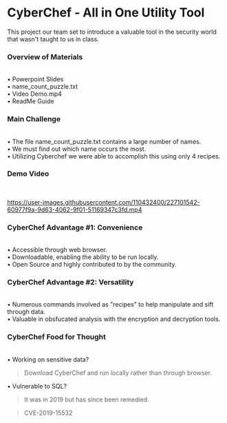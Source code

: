 # CyberChef - All in One Utility Tool
This project our team set to introduce a valuable tool in the security world that wasn't taught to us in class.  

<h3><b>Overview of Materials </b></h3> <br>
&#x2022; Powerpoint Slides <br>
&#x2022; name_count_puzzle.txt <br>
&#x2022; Video Demo.mp4  <br>
&#x2022; ReadMe Guide <br>

<h3><b> Main Challenge </b> </h3> <br>
&#x2022; The file name_count_puzzle.txt contains a large number of names. <br>
&#x2022; We must find out which name occurs the most. <br>
&#x2022; Utilizing Cyberchef we were able to accomplish this using only 4 recipes. <br>

<h3><b> Demo Video </b> </h3> <br>


https://user-images.githubusercontent.com/110432400/227101542-60977f9a-9d63-4062-9f01-51169347c3fd.mp4


<h3><b>CyberChef Advantage #1: Convenience </b> </h3> <br>
&#x2022; Accessible through web browser. <br>
&#x2022; Downloadable, enabling the ability to be run locally. <br>
&#x2022; Open Source and highly contributed to by the community. <br>

<h3><b>CyberChef Advantage #2: Versatility </b> </h3> <br>
&#x2022; Numerous commands involved as "recipes" to help manipulate and sift through data. <br>
&#x2022; Valuable in obsfucated analysis with the encryption and decryption tools. <br>
 

<h3><b>CyberChef Food for Thought</b> </h3> <br>
&#x2022; Working on sensitive data? <br>
<blockquote>Download CyberChef and run locally rather than through browser. </blockquote>
&#x2022; Vulnerable to SQL? <br>
<blockquote> It was in 2019 but has since been remedied.</blockquote>
    <blockquote> CVE-2019-15532</blockquote> 




